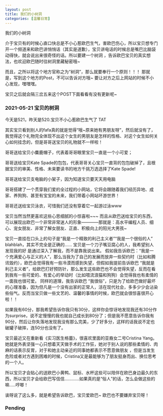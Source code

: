 ```yaml
---
layout: post
title: 我们的小树洞
categories: [温馨日常]
---
```


我们的小树洞<abs>

介于宝贝有的时候心直口快总是不小心惹欧巴生气，害欧巴伤心，所以宝贝想专门开一个频道来和欧巴讲悄悄话（其实是道歉），宝贝讲电话的时候总是嘴巴比脑袋动得快，就会说出来很奇怪的话。所以要建一个树洞
，告诉欧巴宝贝的真实想法，也欢迎欧巴随时往树洞里藏秘密哦~
  
而且，之所以将这个地方官称之为“树洞”，那么就要奉行一个原则！！！ 那就是，写到这个地方的Post，不可以告诉对方哦~ 要让对方之后上网站的时候不小心发现，嘿嘿嘿。
  
  宝贝之后就会隔三岔五来这个POST下面看看有没有更新呢~

### 2021-05-21 宝贝的树洞
今天是521，昨天是520.宝贝不小心惹欧巴生气了 TAT

其实宝贝看到别人的fafa真的就是觉得“哦~原来她有男朋友呀”，然后就没有了，我觉得这个礼物完全体现不出这个女生的男朋友是怎样的性格、对这个女生如何关心如何挂念的，但是哥哥送宝贝的礼物就不一样啦！

哥哥送给宝贝小麋鹿帽子，代表着哥哥眼里宝贝一直是一个小可爱；

哥哥送给宝贝Kate Spade的包包，代表哥哥关心宝贝一直背的包包破掉了，且根据宝贝的审美、性格、未来要读书的地方千挑万选选择了Kate Spade! 

哥哥送给宝贝支电脑的小架子，因为知道宝贝要天天用电脑

哥哥搭建了一个贯穿我们爱的全过程的小网站，它将会跟随着我们经历异地、成家、养狗狗、甚至有宝宝的未来，我们带着小网站环游世界！

哥哥还送给宝贝泳衣，可惜我们还没有穿着它一起游过泳www

宝贝当然当然更喜欢这些心思细腻的小惊喜啦~~~ 而且从欧巴送给宝贝的东西，可以展现出欧巴一个非常非常迷人的形象————那就是：高水平编程人员、细心、宠女朋友、非常了解女朋友、正直、积极向上的阳光大男孩~
  
宝贝一直挂在口头上的句子是“我是一个精致的利己主义者”“我是一个很俗的人” blahblah，其实不完全是正确的…… 宝贝是一个刀子嘴豆腐心的人，我希望别人发现我的好
是通过深入了解我，而不是靠我说出来。 假如我告诉欧巴：“我是一个充满爱心与正义的人”，那么当我为了自己的发展而放弃一些契约时（比如和腾讯毁约），欧巴会觉得我有一些冷漠而感到失望，但假如我提前告诉欧巴
“我就是利己主义者”，给欧巴打好预防针，那么发生这些欧巴也不会觉得失望，反而在看到我有一些可爱的、有爱心的举动时（比如喂流浪猫和狗狗）会觉得我也有柔情的一面我也很可爱。 同样的道理，我告诉欧巴
“我很俗”，只是为了给欧巴做好最坏的心理准备，因为但凡是一个没有出家的正常人，活在现代社会，多多少少会沾染些俗气。反而当宝贝做一些文艺的、温馨的事情的时候，欧巴就会很惊喜很开心啦！！ 

 如果我有60分，那我希望告诉你我只有30分，这样你会惊讶地发现我还有30分作为surprise，说不定慢慢的我也就自己成长到80分了；但是我不愿意告诉你我有90分，然后让你失落地发现我没有那么完美，少了好多分，这样的话我说不定也破罐子破摔，连50分也没有了。
  
宝贝最近又在重新看《实习医生格蕾》，很喜欢里面的亚裔女二号Cristina Yang。她就是外表坚强一心只想着天天做手术的工作狂，她对于别人说的那些柔情的、肉麻的话表示反胃，对于和她主动亲近的同事她都表示不愿意做朋友
，但是当发生危险或者对方遇到困难的时候，Cristina又是最能够为了朋友挺身而出、换位思考的一个人。
  
所以宝贝才会贴心的送欧巴小黄鸭、鼠标、水杯这些可以陪伴在欧巴身边最久的东西，所以宝贝才会给欧巴写信信…………如果真的是“俗人”的话，怎么会做这些的嘛.....哼唧！

诶呀说了这么多，就是希望告诉欧巴，宝贝爱欧巴~ 欧巴也不要嫌弃宝贝呀！
  
### Pending
